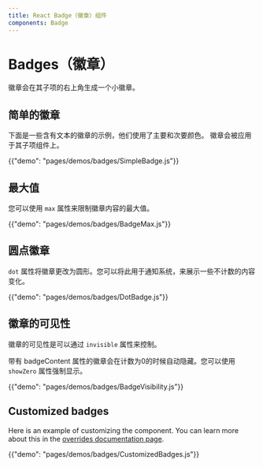 ```yaml
---
title: React Badge（徽章）组件
components: Badge
---
```


# Badges（徽章）

<p class="description">徽章会在其子项的右上角生成一个小徽章。</p>

## 简单的徽章

下面是一些含有文本的徽章的示例，他们使用了主要和次要颜色。 徽章会被应用于其子项组件上。

{{"demo": "pages/demos/badges/SimpleBadge.js"}}

## 最大值

您可以使用 `max` 属性来限制徽章内容的最大值。

{{"demo": "pages/demos/badges/BadgeMax.js"}}

## 圆点徽章

`dot` 属性将徽章更改为圆形。您可以将此用于通知系统，来展示一些不计数的内容变化。

{{"demo": "pages/demos/badges/DotBadge.js"}}

## 徽章的可见性

徽章的可见性是可以通过 `invisible` 属性来控制。

带有 badgeContent 属性的徽章会在计数为0的时候自动隐藏。您可以使用 `showZero` 属性强制显示。

{{"demo": "pages/demos/badges/BadgeVisibility.js"}}

## Customized badges

Here is an example of customizing the component. You can learn more about this in the [overrides documentation page](/customization/overrides/).

{{"demo": "pages/demos/badges/CustomizedBadges.js"}}